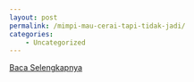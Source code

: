 ```yaml
---
layout: post
permalink: /mimpi-mau-cerai-tapi-tidak-jadi/
categories:
    - Uncategorized
---
```


[Baca Selengkapnya](/09)